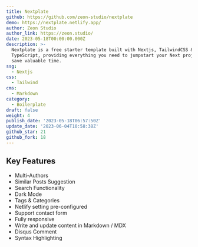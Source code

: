 ```yaml
---
title: Nextplate
github: https://github.com/zeon-studio/nextplate
demo: https://nextplate.netlify.app/
author: Zeon Studio
author_link: https://zeon.studio/
date: 2023-05-18T00:00:00.000Z
description: >-
  Nextplate is a free starter template built with Nextjs, TailwindCSS &
  TypeScript, providing everything you need to jumpstart your Next project and
  save valuable time.
ssg:
  - Nextjs
css:
  - Tailwind
cms:
  - Markdown
category:
  - Boilerplate
draft: false
weight: 4
publish_date: '2023-05-18T06:57:50Z'
update_date: '2023-06-04T10:58:38Z'
github_star: 21
github_fork: 18
---
```


## Key Features

- Multi-Authors
- Similar Posts Suggestion
- Search Functionality
- Dark Mode
- Tags & Categories
- Netlify setting pre-configured
- Support contact form
- Fully responsive
- Write and update content in Markdown / MDX
- Disqus Comment
- Syntax Highlighting